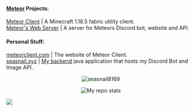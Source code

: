 #### [Meteor](https://github.com/MeteorDevelopment) Projects:
[Meteor Client](https://github.com/MeteorDevelopment/meteor-client) | A Minecraft 1.16.5 fabric utility client.  
[Meteor's Web Server](https://github.com/MeteorDevelopment/meteor-server) | A server for Meteors Discord bot, website and API.  

#### Personal Stuff:
[meteorclient.com](https://meteorclient.com) | The website of Meteor Client.  
[seasnail.xyz](https://seasnail.xyz) | [My backend](https://github.com/seasnail8169/snail-backend) java application that hosts my Discord Bot and Image API.

<p align="center">
   <img src="https://komarev.com/ghpvc/?username=seasnail8169" alt="seasnail8169"/>
</p>

<div align="center">
<img alt="My repo stats" src="https://github-readme-stats.vercel.app/api?username=seasnail8169&show_icons=true&theme=radical">
</div>

![](https://hit.yhype.me/github/profile?user\_id=17166139)
